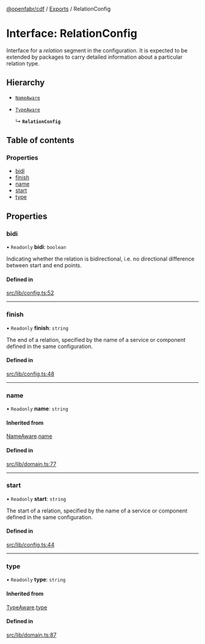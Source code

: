 [@openfabr/cdf](../README.md) / [Exports](../modules.md) / RelationConfig

# Interface: RelationConfig

Interface for a *relation* segment in the configuration.
It is expected to be extended by packages to carry detailed information about a particular relation type.

## Hierarchy

- [`NameAware`](NameAware.md)

- [`TypeAware`](TypeAware.md)

  ↳ **`RelationConfig`**

## Table of contents

### Properties

- [bidi](RelationConfig.md#bidi)
- [finish](RelationConfig.md#finish)
- [name](RelationConfig.md#name)
- [start](RelationConfig.md#start)
- [type](RelationConfig.md#type)

## Properties

### bidi

• `Readonly` **bidi**: `boolean`

Indicating whether the relation is bidirectional, i.e. no directional difference between start and end points.

#### Defined in

[src/lib/config.ts:52](https://github.com/openfabr/cdf/blob/e70ef03/core/typescript/src/lib/config.ts#L52)

___

### finish

• `Readonly` **finish**: `string`

The end of a relation, specified by the name of a service or component defined in the same configuration.

#### Defined in

[src/lib/config.ts:48](https://github.com/openfabr/cdf/blob/e70ef03/core/typescript/src/lib/config.ts#L48)

___

### name

• `Readonly` **name**: `string`

#### Inherited from

[NameAware](NameAware.md).[name](NameAware.md#name)

#### Defined in

[src/lib/domain.ts:77](https://github.com/openfabr/cdf/blob/e70ef03/core/typescript/src/lib/domain.ts#L77)

___

### start

• `Readonly` **start**: `string`

The start of a relation, specified by the name of a service or component defined in the same configuration.

#### Defined in

[src/lib/config.ts:44](https://github.com/openfabr/cdf/blob/e70ef03/core/typescript/src/lib/config.ts#L44)

___

### type

• `Readonly` **type**: `string`

#### Inherited from

[TypeAware](TypeAware.md).[type](TypeAware.md#type)

#### Defined in

[src/lib/domain.ts:87](https://github.com/openfabr/cdf/blob/e70ef03/core/typescript/src/lib/domain.ts#L87)
